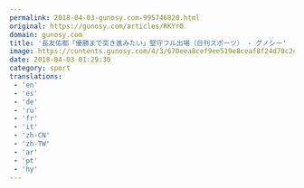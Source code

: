 ```yaml
---
permalink: 2018-04-03-gunosy.com-995746820.html
original: https://gunosy.com/articles/RKYr0
domain: gunosy.com
title: '長友佑都「優勝まで突き進みたい」堅守フル出場（日刊スポーツ） - グノシー'
image: https://contents.gunosy.com/4/3/670eea8cef9ee519e8ceaf8f24d70c2c_content.jpg
date: 2018-04-03 01:29:30
category: sport
translations: 
 - 'en'
 - 'es'
 - 'de'
 - 'ru'
 - 'fr'
 - 'it'
 - 'zh-CN'
 - 'zh-TW'
 - 'ar'
 - 'pt'
 - 'hy'
---
```



